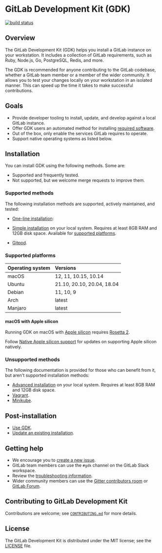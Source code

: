 # GitLab Development Kit (GDK)

[![build status](https://gitlab.com/gitlab-org/gitlab-development-kit/badges/main/pipeline.svg)](https://gitlab.com/gitlab-org/gitlab-development-kit/pipelines)

## Overview

The GitLab Development Kit (GDK) helps you install a GitLab instance on your
workstation. It includes a collection of GitLab requirements, such as Ruby,
Node.js, Go, PostgreSQL, Redis, and more.

The GDK is recommended for anyone contributing to the GitLab codebase, whether a
GitLab team member or a member of the wider community. It allows you to test
your changes locally on your workstation in an isolated manner. This can speed
up the time it takes to make successful contributions.

## Goals

- Provide developer tooling to install, update, and develop against a local GitLab instance.
- Offer GDK users an automated method for installing [required software](https://docs.gitlab.com/ee/install/requirements.html#software-requirements).
- Out of the box, only enable the services GitLab requires to operate.
- Support native operating systems as listed below.

## Installation

You can install GDK using the following methods. Some are:

- Supported and frequently tested.
- Not supported, but we welcome merge requests to improve them.

### Supported methods

The following installation methods are supported, actively maintained, and tested:

- [One-line installation](doc/index.md#one-line-installation):

- [Simple installation](doc/index.md) on your local system. Requires at least
  8GB RAM and 12GB disk space. Available for [supported platforms](#supported-platforms).

- [Gitpod](doc/howto/gitpod.md).

### Supported platforms

| Operating system | Versions                   |
|:-----------------|:---------------------------|
| macOS            | 12, 11, 10.15, 10.14       |
| Ubuntu           | 21.10, 20.10, 20.04, 18.04 |
| Debian           | 11, 10, 9                  |
| Arch             | latest                     |
| Manjaro          | latest                     |

#### macOS with Apple silicon

Running GDK on macOS with [Apple silicon](https://en.wikipedia.org/wiki/Apple_silicon)
requires [Rosetta 2](https://en.wikipedia.org/wiki/Rosetta_(software)#Rosetta_2).

Follow [Native Apple silicon support](https://gitlab.com/gitlab-org/gitlab-development-kit/-/issues/1159)
for updates on supporting Apple silicon natively.

### Unsupported methods

The following documentation is provided for those who can benefit from it, but aren't
supported installation methods:

- [Advanced installation](doc/advanced.md) on your local system. Requires at least
  8GB RAM and 12GB disk space.
- [Vagrant](doc/howto/vagrant.md).
- [Minikube](doc/howto/kubernetes/minikube.md).

## Post-installation

- [Use GDK](doc/howto/index.md).
- [Update an existing installation](doc/index.md#update-gdk).

## Getting help

- We encourage you to [create a new issue](https://gitlab.com/gitlab-org/gitlab-development-kit/-/issues/new).
- GitLab team members can use the `#gdk` channel on the GitLab Slack workspace.
- Review the [troubleshooting information](doc/troubleshooting).
- Wider community members can use the [Gitter contributors room](https://gitter.im/gitlab/contributors)
  or [GitLab Forum](https://forum.gitlab.com/c/community/community-contributions/15).

## Contributing to GitLab Development Kit

Contributions are welcome; see [`CONTRIBUTING.md`](CONTRIBUTING.md)
for more details.

## License

The GitLab Development Kit is distributed under the MIT license; see the
[LICENSE](LICENSE) file.
